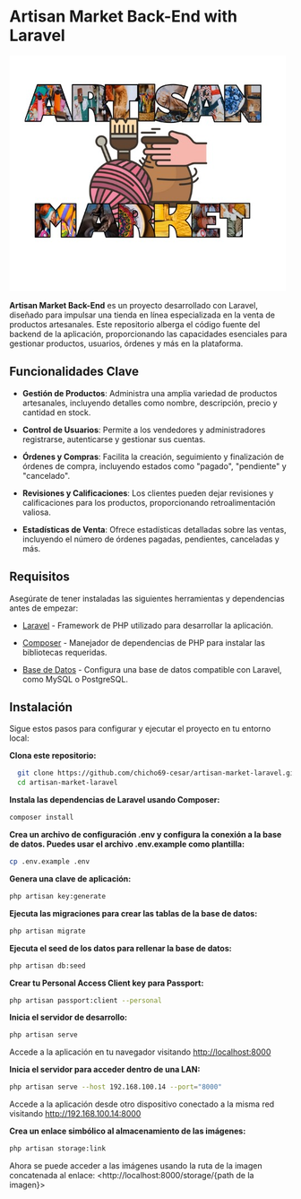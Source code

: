 # Artisan Market Back-End with Laravel

![logo](assets/logo.png)

**Artisan Market Back-End** es un proyecto desarrollado con Laravel, diseñado para impulsar una tienda en línea especializada en la venta de productos artesanales. Este repositorio alberga el código fuente del backend de la aplicación, proporcionando las capacidades esenciales para gestionar productos, usuarios, órdenes y más en la plataforma.

## Funcionalidades Clave

- **Gestión de Productos**: Administra una amplia variedad de productos artesanales, incluyendo detalles como nombre, descripción, precio y cantidad en stock.

- **Control de Usuarios**: Permite a los vendedores y administradores registrarse, autenticarse y gestionar sus cuentas.

- **Órdenes y Compras**: Facilita la creación, seguimiento y finalización de órdenes de compra, incluyendo estados como "pagado", "pendiente" y "cancelado".

- **Revisiones y Calificaciones**: Los clientes pueden dejar revisiones y calificaciones para los productos, proporcionando retroalimentación valiosa.

- **Estadísticas de Venta**: Ofrece estadísticas detalladas sobre las ventas, incluyendo el número de órdenes pagadas, pendientes, canceladas y más.

## Requisitos

Asegúrate de tener instaladas las siguientes herramientas y dependencias antes de empezar:

- [Laravel](https://laravel.com/docs/10.x/installation) - Framework de PHP utilizado para desarrollar la aplicación.

- [Composer](https://getcomposer.org/) - Manejador de dependencias de PHP para instalar las bibliotecas requeridas.

- [Base de Datos](https://laravel.com/docs/10.x/database) - Configura una base de datos compatible con Laravel, como MySQL o PostgreSQL.

## Instalación

Sigue estos pasos para configurar y ejecutar el proyecto en tu entorno local:

**Clona este repositorio:**

```bash
  git clone https://github.com/chicho69-cesar/artisan-market-laravel.git
  cd artisan-market-laravel
```

**Instala las dependencias de Laravel usando Composer:**

```bash
composer install
```

**Crea un archivo de configuración .env y configura la conexión a la base de datos. Puedes usar el archivo .env.example como plantilla:**

```bash
cp .env.example .env
```

**Genera una clave de aplicación:**

```bash
php artisan key:generate
```

**Ejecuta las migraciones para crear las tablas de la base de datos:**

```bash
php artisan migrate
```

**Ejecuta el seed de los datos para rellenar la base de datos:**

```bash
php artisan db:seed
```

**Crear tu Personal Access Client key para Passport:**

```bash
php artisan passport:client --personal
```

**Inicia el servidor de desarrollo:**

```bash
php artisan serve
```

Accede a la aplicación en tu navegador visitando <http://localhost:8000>

**Inicia el servidor para acceder dentro de una LAN:**

```bash
php artisan serve --host 192.168.100.14 --port="8000"
```

Accede a la aplicación desde otro dispositivo conectado a la misma red visitando <http://192.168.100.14:8000>

**Crea un enlace simbólico al almacenamiento de las imágenes:**

```bash
php artisan storage:link
```

Ahora se puede acceder a las imágenes usando la ruta de la imagen concatenada al enlace: <http://localhost:8000/storage/{path de la imagen}>
